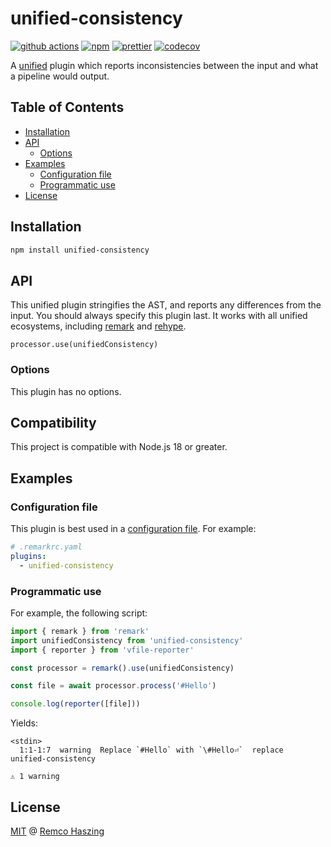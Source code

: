 # unified-consistency

[![github actions](https://github.com/remcohaszing/unified-consistency/actions/workflows/ci.yaml/badge.svg)](https://github.com/remcohaszing/unified-consistency/actions/workflows/ci.yaml)
[![npm](https://img.shields.io/npm/v/unified-consistency)](https://www.npmjs.com/package/unified-consistency)
[![prettier](https://img.shields.io/badge/code_style-prettier-ff69b4.svg)](https://prettier.io)
[![codecov](https://codecov.io/gh/remcohaszing/unified-consistency/branch/main/graph/badge.svg)](https://codecov.io/gh/remcohaszing/unified-consistency)

A [unified](https://unifiedjs.com) plugin which reports inconsistencies between the input and what a
pipeline would output.

## Table of Contents

- [Installation](#installation)
- [API](#api)
  - [Options](#options)
- [Examples](#examples)
  - [Configuration file](#configuration-file)
  - [Programmatic use](#programmatic-use)
- [License](#license)

## Installation

```sh
npm install unified-consistency
```

## API

This unified plugin stringifies the AST, and reports any differences from the input. You should
always specify this plugin last. It works with all unified ecosystems, including
[remark](https://github.com/remarkjs/remark) and [rehype](https://github.com/rehypejs/rehype).

`processor.use(unifiedConsistency)`

### Options

This plugin has no options.

## Compatibility

This project is compatible with Node.js 18 or greater.

## Examples

### Configuration file

This plugin is best used in a
[configuration file](https://github.com/unifiedjs/unified-engine/blob/main/doc/configure.md). For
example:

```yaml
# .remarkrc.yaml
plugins:
  - unified-consistency
```

### Programmatic use

For example, the following script:

```js
import { remark } from 'remark'
import unifiedConsistency from 'unified-consistency'
import { reporter } from 'vfile-reporter'

const processor = remark().use(unifiedConsistency)

const file = await processor.process('#Hello')

console.log(reporter([file]))
```

Yields:

```
<stdin>
  1:1-1:7  warning  Replace `#Hello` with `\#Hello⏎`  replace  unified-consistency

⚠ 1 warning
```

## License

[MIT](LICENSE.md) @ [Remco Haszing](https://github.com/remcohaszing)
